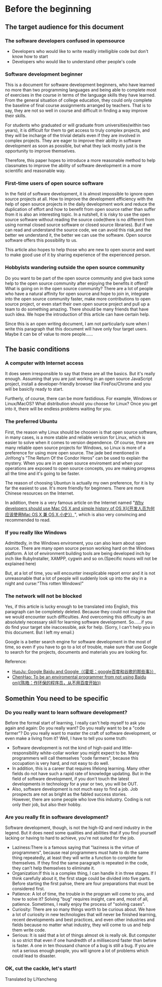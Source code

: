 # Before the beginning
## The target audience for this document
### The software developers confused in opensource
* Developers who would like to write readily intelligible code but don't know how to start  
* Developers who would like to understand other people's code  
### Software development beginner
This is a document for software development beginners, who have learned no more than two programming languages and being able to complete most of exercises in the course in terms of the language skills they have learned. From the general situation of college education, they could only complete the baseline of final course assignments arranged by teachers. That is to say, they are not so well in course and difficult in finding a way improve their skills.

For students who graduated or will graduate from universities(within two years), it is difficult for them to get access to truly complex projects, and they will be incharge of the trivial details even if they are involved in complex projects. They are eager to improve their ability in software development as soon as possible, but what they lack mostly just is the opportunity to improve themselves.

Therefore, this paper hopes to introduce a more reasonable method to help classmates to improve the ability of software development in a more scientific and reasonable way.
### First-time users of open source software
In the field of software development, it is almost impossible to ignore open source projects at all. How to improve the development efficiency with the help of open source projects in the daily development work and reduce the duplication of effort and how to benefit from open source rather than suffer from it is also an interesting topic. In a nutshell, it is risky to use the open source software without reading the source code(there is no different from using normal closed source software or closed source libraries). But if we can read and understand the source code, we can avoid this risk,and the better we understand it, the better we can use the software. Open source software offers this possibility to us.

This article also hopes to help those who are new to open source and want to make good use of it by sharing experience of the experienced person.
### Hobbyists wandering outside the open source community
Do you want to be part of the open source community and give back some help to the open source community after enjoying the benefits it offerd? What is going on in the open source community? There are a lot of people who have a natural affinity for open source and hope to join in, integrate into the open source community faster, make more contributions to open source project, or even start their own open source project and pull up a team to do something amazing. There should be many friends that have such idea. We hope the introduction of this article can have certain help.

Since this is an open writing document, I am not particularly sure when I write this paragraph that this document will have only four target users. Maybe it can be of value to more people……
## The basic conditions
### A computer with Internet access
It does seem irresponsible to say that these are all the basics. But it's really enough. Assuming that you are just working in an open source JavaScript project, install a developer-friendly browser like FireFox/Chrome and you will be basiclly ready to start.

Furtherly, of course, there can be more fastidious. For example, Windows or Linux/MacOS? What distribution should you choose for Linux? Once you get into it, there will be endless problems waiting for you.
### The preferred Ubuntu
First, the reason why Linux should be choosen is that open source software, in many cases, is a more stable and reliable version for Linux, which is easier to solve when it comes to version dependence. Of course, there are many reliable open source projects for Windows, so Linux is more of a preference for using more open source. The jade bed mentioned in JinYong's "The Return Of the Condor Heros" can be used to explain the mystery. When you are in an open source enviroment and when your operations are exposed to open source concepts, you are making progress all the time and it's going to be faster.

The reason of choosing Ubuntun is actually my own preference, for it is by far the easiest to use. It's more friendly for beginners. There are more Chinese resources on the Internet.

In addition, there is a very famous article on the Internet named "[Why developers should use Mac OS X and simple history of OS X(《开发人员为何应该使用Mac OS X 兼 OS X 小史》）](https://blog.youxu.info/2010/02/28/why-mac-os-x-for-programmers/)", which is also very convincing and recommended to read.
### If you really like Windows
Admittedly, in the Windows enviroment, you can also learn about open source. There are many open source person working hard on the Windows platform. A lot of environment building tools are being developed inch by inch like RubyInstaller, XAMPP, cygwin and so on.(Specific nouns will not be explained here)

But, at a lot of time, you will encounter inexplicable report error and it is not unreasonable that a lot of people will suddenly look up into the sky in a night and curse:"This rotten Windows!"
### The network will not be blocked
Yes, if this article is lucky enough to be translated into English, this paragraph can be completely deleted. Because they could not imagine that we would encounter such difficulties. And overcoming this difficulty is an absolutely necessary skill for learning software development. So……if you do find your target site inaccessible, ask for help. (Sorry, I can't help you in this document. But I left my email.)

Google is a better search engine for software development in the most of time, so even if you have to go to a lot of trouble, make sure that use Google to search for the projects, documents and materials you are looking for.

Reference:

* [HuoJu: Google Baidu and Google（《霍炬：google百度和谷歌的那些事》）](http://blog.devep.net/virushuo/2010/01/14/blog56google_blogtinyfool_1_go.html)  
* [ChenHao: To be an enviromental programmer from not using Baidu on(《陈皓：作环保的程序员，从不用百度开始》)](https://coolshell.cn/articles/9308.html)
## Somethin You need to be specific
### Do you really want to learn software development?
Before the formal start of learning, I really can't help myself to ask you again and again: Do you really want? Do you really want to be a "code farmer"?  Do you really want to master the craft of software development, or even make a living from it? Well, I have to tell you some truth:

* Software development is not the kind of high-paid and little-responsibility white-collar worker you might expect to be. Many programmers will call themselves "code farmers", because this occupation is very hard, and not easy to do well.  
* In addition, this is a career that requires lifelong learning. Many other fields do not have such a rapid rate of knowledge updating. But in the field of software development, if you don't touch the latest developments in technology for a year or two, you will be OUT.  
* Also, software development is not much easy to find a job. Job prospects are not as bright as the fabled success stories.  
However, there are some people who love this industry. Coding is not only their job, but also their hobby.
### Are you really fit in software development?
Software development, though, is not the high-IQ and nerd industry in the legend. But it does need some qualities and abilities that if you find yourself lacking or having to hard to achieve, you're not suited for the job.

* Laziness:There is a famous saying that "laziness is the virtue of programmers", because real programmers must hate to do the same thing repeatedly, at least they will write a function to complete for themselves. If they find the same paragraph is repeated in the code, they can't help themselves to eliminate it.  
* Organization:If this is a complex thing, I can handle it in three stages. If I think carefully about it, the first stage could be divided into five parts. Before starting the first pahse, there are four preparations that must be considered first.  
* Patience: A lot of time, the trouble in the program will come to you, and how to solve it? Solving "bug" requires insight, care and, most of all, patience. Sometimes, I really enjoy the process of "solving cases".  
* Curiosity: There are so many things worth to be curious about. We have a lot of curiosity in new technologies that will never be finished learning, recent developments and best practices, and even other industries and fields because no matter what industry, they will come to us and help them write code.  
* Serious: It is said that a lot of things almost ok is really ok. But computer is so strict that even if one hundredth of a millisecond faster than before is faster. A one in ten thousand chance of a bug is still a bug. If you are not a serious enough people, you will ignore a lot of problems which could lead to disaster.
### OK, cut the cackle, let's start!

Translated by LiYancheng
